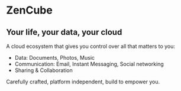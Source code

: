 # ZenCube
## Your life, your data, your cloud

A cloud ecosystem that gives you control over all that matters to you:

* Data: Documents, Photos, Music
* Communication: Email, Instant Messaging, Social networking
* Sharing & Collaboration

Carefully crafted, platform independent, build to empower you.

<blockquote id="quotd"></blockquote>
<script>
    var quotd = document.getElementById("quotd");
    var oReq = new XMLHttpRequest();
    oReq.onload = function() {
        quotd.textContent = this.responseText;
    };
    oReq.open("get", "http://quotes.zencu.be/", true);
    oReq.send();
</script>